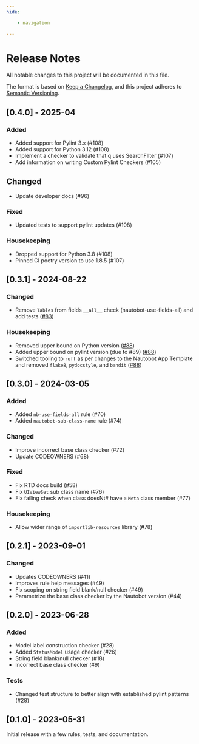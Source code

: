 ```yaml
---
hide:

    - navigation

---
```


# Release Notes

All notable changes to this project will be documented in this file.

The format is based on [Keep a Changelog](https://keepachangelog.com/en/1.0.0/),
and this project adheres to [Semantic Versioning](https://semver.org/spec/v2.0.0.html).

## [0.4.0] - 2025-04

### Added

- Added support for Pylint 3.x (#108)
- Added support for Python 3.12 (#108)
- Implement a checker to validate that q uses SearchFIlter (#107)
- Add information on writing Custom Pylint Checkers (#105)

## Changed

- Update developer docs (#96)


### Fixed

- Updated tests to support pylint updates (#108)

### Housekeeping

- Dropped support for Python 3.8 (#108)
- Pinned CI poetry version to use 1.8.5 (#107)

## [0.3.1] - 2024-08-22

### Changed

- Remove `Tables` from fields `__all__` check (nautobot-use-fields-all) and add tests ([#83](https://github.com/nautobot/pylint-nautobot/pull/83))

### Housekeeping

- Removed upper bound on Python version ([#88](https://github.com/nautobot/pylint-nautobot/pull/88))
- Added upper bound on pylint version (due to #89) ([#88](https://github.com/nautobot/pylint-nautobot/pull/88))
- Switched tooling to `ruff` as per changes to the Nautobot App Template and removed `flake8`, `pydocstyle`, and `bandit` ([#88](https://github.com/nautobot/pylint-nautobot/pull/88))

## [0.3.0] - 2024-03-05

### Added

- Added `nb-use-fields-all` rule (#70)
- Added `nautobot-sub-class-name` rule (#74)

### Changed

- Improve incorrect base class checker (#72)
- Update CODEOWNERS (#68)

### Fixed

- Fix RTD docs build (#58)
- Fix `UIViewSet` sub class name (#76)
- Fix failing check when class doesNt# have a `Meta` class member (#77)

### Housekeeping

- Allow wider range of `importlib-resources` library (#78)

## [0.2.1] - 2023-09-01

### Changed

- Updates CODEOWNERS (#41)
- Improves rule help messages (#49)
- Fix scoping on string field blank/null checker (#49)
- Parametrize the base class checker by the Nautobot version (#44)

## [0.2.0] - 2023-06-28

### Added

- Model label construction checker (#28)
- Added `StatusModel` usage checker (#26)
- String field blank/null checker (#18)
- Incorrect base class checker (#9)

### Tests

- Changed test structure to better align with established pylint patterns (#28)

## [0.1.0] - 2023-05-31

Initial release with a few rules, tests, and documentation.
